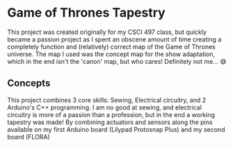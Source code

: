 # Game of Thrones Tapestry

This project was created originally for my CSCI 497 class, but quickly became a passion project as I spent an obscene amount of time creating a completely function and (relatively) correct map of the Game of Thrones universe. The map I used was the concept map for the show adaptation, which in the end isn't the 'canon' map, but who cares! Definitely not me... 😅

## Concepts

This project combines 3 core skills: Sewing, Electrical circuitry, and 2 Arduino's C++ programming.
I am no good at sewing, and electrical circuitry is more of a passion than a profession, but in the end a working tapestry was made! By combining actuators and sensors along the pins available on my first Arduino board (Lilypad Protosnap Plus) and my second board (FLORA)
